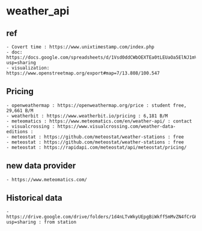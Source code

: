 # weather_api


## ref
	- Covert time : https://www.unixtimestamp.com/index.php
	- doc: https://docs.google.com/spreadsheets/d/1Vsd0ddCWbOEXTEa0tLEUaOa5ElNJ1mVgO7AKUGHrdJs/edit?usp=sharing
	- visualization: https://www.openstreetmap.org/export#map=7/13.808/100.547


## Pricing
	- openweathermap : https://openweathermap.org/price : student free, 29,661 B/M
	- weatherbit : https://www.weatherbit.io/pricing : 6,181 B/M
	- meteomatics : https://www.meteomatics.com/en/weather-api/ : contact
	- visualcrossing : https://www.visualcrossing.com/weather-data-editions : 
	- meteostat : https://github.com/meteostat/weather-stations : free
	- meteostat : https://github.com/meteostat/weather-stations : free
	- meteostat : https://rapidapi.com/meteostat/api/meteostat/pricing/
## new data provider
	- https://www.meteomatics.com/
	
	

## Historical data
	- https://drive.google.com/drive/folders/1d4nLTvWkyUEpgBiWkff5mMvZN4fCrGHt?usp=sharing : from station